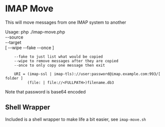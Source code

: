 # IMAP Move

This will move messages from one IMAP system to another

Usage:
        php ./imap-move.php \
            --source <URI> \
            --target <URI> \
            [ --wipe --fake --once ]

        --fake to just list what would be copied
        --wipe to remove messages after they are copied
        --once to only copy one message then exit

        URI = (imap-ssl | imap-tls)://user:password@imap.example.com:993/[ folder ]
              (file: | file://<FULLPATH>)filename.db3

Note that password is base64 encoded


## Shell Wrapper

Included is a shell wrapper to make life a bit easier, see `imap-move.sh`

